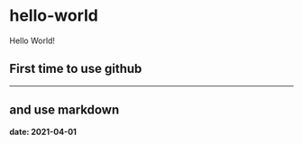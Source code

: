 # hello-world
Hello World!
## First time to use github
***
and use markdown
---
**date: 2021-04-01**
